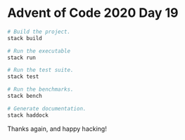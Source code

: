 # Advent of Code 2020 Day 19


``` sh
# Build the project.
stack build

# Run the executable
stack run

# Run the test suite.
stack test

# Run the benchmarks.
stack bench

# Generate documentation.
stack haddock
```

Thanks again, and happy hacking!
